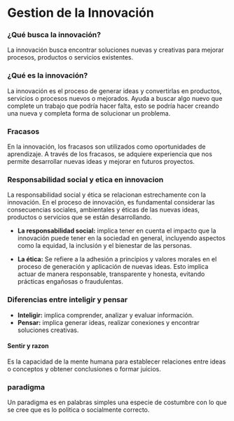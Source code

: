 # Gestion de la Innovación

### ¿Qué busca la innovación?

La innovación busca encontrar soluciones nuevas y creativas para mejorar procesos, productos o servicios existentes.

### ¿Qué es la innovación?

La innovación es el proceso de generar ideas y convertirlas en productos, servicios o procesos nuevos o mejorados. Ayuda a buscar algo nuevo que complete un trabajo que podría hacer falta, esto se podría hacer creando una nueva y completa forma de solucionar un problema.

### Fracasos

En la innovación, los fracasos son utilizados como oportunidades de aprendizaje. A través de los fracasos, se adquiere experiencia que nos permite desarrollar nuevas ideas y mejorar en futuros proyectos.

### Responsabilidad social y etica en innovacion

La responsabilidad social y ética se relacionan estrechamente con la innovación. En el proceso de innovación, es fundamental considerar las consecuencias sociales, ambientales y éticas de las nuevas ideas, productos o servicios que se están desarrollando.

- **La responsabilidad social:** implica tener en cuenta el impacto que la innovación puede tener en la sociedad en general, incluyendo aspectos como la equidad, la inclusión y el bienestar de las personas.

- **La ética:** Se refiere a la adhesión a principios y valores morales en el proceso de generación y aplicación de nuevas ideas. Esto implica actuar de manera responsable, transparente y honesta, evitando prácticas engañosas o fraudulentas.

### Diferencias entre inteligir y pensar

- **Inteligir:** implica comprender, analizar y evaluar información. 
- **Pensar:** implica generar ideas, realizar conexiones y encontrar soluciones creativas.

#### Sentir y razon

Es la capacidad de la mente humana para establecer relaciones entre ideas o conceptos y obtener conclusiones o formar juicios.

### paradigma

Un paradigma es en palabras simples una especie de costumbre con lo que se cree que es lo politica o socialmente correcto.
